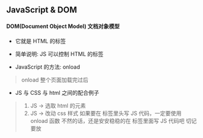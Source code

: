 ## JavaScript & DOM

#### DOM(Document Object Model) 文档对象模型
+ 它就是 HTML 的标签
+ 简单说明: JS 可以控制 HTML 的标签

+ JavaScript 的方法: onload
> onload 整个页面加载完过后

+ JS 与 CSS 与 html 之间的配合例子
> 1. JS -> 选取 html 的元素
> 2. JS -> 改动 css 样式
> 如果要在 <head> 标签里头写 JS 代码，一定要使用 onload 函数
> 不然的话，还是安安稳稳的在 <body> 标签里面写 JS 代码吧
> 切记要放 <script> 标签

Example (1_rectangle.html):
```
<head>
    <meta charset="UTF-8">
    <meta http-equiv="X-UA-Compatible" content="IE=edge">
    <meta name="viewport" content="width=device-width, initial-scale=1.0">
    <title>正方形因时间变长方形</title>

    <!-- CSS -->
    <style type="text/css">
        #myDiv{
            width: 100px;height: 100px;
            background-color: black;
        }
    </style>

    <!-- JavaScript -->
    <script>
        window.onload = function(){
            setTimeout(function(){
                document.getElementById('myDiv').style.width='200px';
            },2000);

        }
    </script>

</head>
<body>
    <div id="myDiv"></div>
</body>
```
> 原本黑色的正方形，两秒后变成长方形


###### JS 条件
+ if-else
Example:
```
<script>
    /*
    if(条件成功== true){
        执行内容
    }
    else{
        如果没成功，执行的内容
    }
    */
    
    if(5 > 1){
        console.log('yes');
    }
    else{
        console.log('no');
    }
    // true
</script>
```


###### 事件
+ 事件是交互的一种，比如键盘或者鼠标
+ 交互事件 
> 鼠标点击: onclick
> JS 其实跟中文一样 . 代表'的'，函数就是要做的事
Example (2_color.html):
```
<head>
    <meta charset="UTF-8">
    <meta http-equiv="X-UA-Compatible" content="IE=edge">
    <meta name="viewport" content="width=device-width, initial-scale=1.0">
    <title>换颜色的教程</title>

    <!-- CSS -->
    <style type="text/css">
        #myDiv{
            width: 100px;height: 100px;
            background-color: black;
        }
    </style>

    <!-- JavaScript -->
    <script>
        window.onload = function(){
            var myDiv = document.getElementById('myDiv');
            myDiv.onclick = function(){
                myDiv.style.backgroundColor='red';
            };

        }
    </script>

</head>
<body>
    <div id="myDiv"></div>
</body>
```
> 一开始是黑色的正方形，一旦点击正方形，正方形就会变成红色


+ 添加按钮元素
> <button> 标签
Example (3_disappear.html):
```
<head>
    <meta charset="UTF-8">
    <meta http-equiv="X-UA-Compatible" content="IE=edge">
    <meta name="viewport" content="width=device-width, initial-scale=1.0">
    <title>方形消失术</title>

    <!-- CSS -->
    <style type="text/css">
        #myDiv{
            width: 100px;height: 100px;
            background-color: black;
        }
    </style>

    <!-- JavaScript -->
    <script>
        window.onload = function(){
            var btn = document.getElementById('btn'),
            myDiv = document.getElementById('myDiv');

            btn.onclick = function(){
                myDiv.style.display = "none";
            }

        }
    </script>

</head>
<body>
    <div id="myDiv"></div>
    <button id="btn">按钮</button>
</body>
```
> 当一点击按钮，黑色正方形就会直接消失

+ 可以使用计算数值的方式，添加一些操作
Example (4_count.html):
```
<head>
    <meta charset="UTF-8">
    <meta http-equiv="X-UA-Compatible" content="IE=edge">
    <meta name="viewport" content="width=device-width, initial-scale=1.0">
    <title>添加计算方式</title>

    <!-- CSS -->
    <style type="text/css">
        #myDiv{
            width: 100px;height: 100px;
            background-color: black;
        }
    </style>

    <!-- JavaScript -->
    <script>
        window.onload = function(){
            var btn = document.getElementById('btn'),
            myDiv = document.getElementById('myDiv'),
            num = 0;

            btn.onclick = function(){
                num = num + 1;
                console.log(num);

                // num 是单数就消失
                if(num %  2 == 1){
                    myDiv.style.display = 'none';
                }
                // num 是双数就出现
                else{
                    myDiv.style.display = 'block';
                }
            }

        }
    </script>

</head>
<body>
    <div id="myDiv"></div>
    <button id="btn">按钮</button>
</body>
```
> 使用条件语句，使正方形可以消失，又可以出现

#### JS 选取的方式
##### 1. id
+ document.getElementById('id');
Example:
```
<body>
    <div id='myDiv1'>1</div>

    <!-- JavaScript -->
    <script>
        var myDiv = document.getElementById('myDiv1');
        myDiv.style.color = 'red';
    </script>
</body>
```
##### 2. tagName
+ 标签名是复数，要记得放下标
+ document.getElementsByTagName('tagname');
Example (5_tagnames.html):
```
<body>
    <div>1</div>
    <div>2</div>
    <div>3</div>

    <!-- JavaScript -->
    <script>
        var aDiv = document.getElementsByTagName('div');
        aDiv[0].style.color = 'red';
        aDiv[1].style.color = 'blue';
        aDiv[2].style.color = '#ccc'
    </script>
</body>
```

##### 3. class 类
+ 使用类名
+ document.getElementsByClassName('className');
Example (6_class.html):
```
<body>
    <div class="a1">1</div>
    <div class="a1">2</div>
    <div class="a1">3</div>

    <!-- JavaScript -->
    <script>
        var aDiv = document.getElementsByClassName('a1');
        aDiv[0].style.color='pink';
        aDiv[1].style.color='green';
    </script>
</body>
```

###### cssText 
+ 可以像 css 的样式写在 JS
Example (7_css_in_js.html):
```
<body>
    <div class="a1">1</div>
    <div class="a1">2</div>
    <div class="a1">3</div>

    <!-- JavaScript -->
    <script>
        var aDiv = document.getElementsByClassName('a1');
        aDiv[0].style.cssText = 'width:300px;height:200px;color:red;background:black'
    </script>
</body>
```

###### innerHTML 
+ 可以用来改变 html 里面的内容
Example (7_css_in_js.html):
```
<body>
    <div class="a1">1</div>
    <div class="a1">2</div>
    <div class="a1">3</div>

    <!-- JavaScript -->
    <script>
        var aDiv = document.getElementsByClassName('a1');
        aDiv[0].style.cssText = 'width:300px;height:200px;color:red;background:black'
        
        aDiv[1].innerHTML = '大呆呆';
        
        setTimeout(function(){
            aDiv[2].innerHTML = 'small small is big 呆呆';
        },5000);
    </script>
</body>
```

###### className 类名
+ 可以返回元素标签上的 class 的内容
Example:
```
<body>
    <div class="a1">1</div>
    <div class="a1">2</div>
    <div class="a1">3</div>

    <!-- JavaScript -->
    <script>
        var aDiv = document.getElementsByClassName('a1');
        
        console.log(aDiv[0].className);
    </script>
</body>
```
> output 会显示 className: a1

+ 可以使用 className 改变 class 的名字
> 变量.className = 'className';
Example:
```
<head>
    <meta charset="UTF-8">
    <meta http-equiv="X-UA-Compatible" content="IE=edge">
    <meta name="viewport" content="width=device-width, initial-scale=1.0">
    <title>className</title>
    <style>
        .a2{
            width: 200px;height: 200px;background-color: red;color: green;
        }
    </style>
</head>
<body>
    <div class="a1">1</div>
    <div class="a1">2</div>
    <div class="a1">3</div>

    <!-- JavaScript -->
    <script>
        var aDiv = document.getElementsByClassName('a1');
        
        aDiv[0].className = 'a2';
    </script>
</body>
```

+ 一个变量可以同时拥有很多个 className
> 但是变量会优先选择离自己最近的 className
> 变量.className = 'className1 className2';
Example (8_search_class.html):
```
<head>
    <meta charset="UTF-8">
    <meta http-equiv="X-UA-Compatible" content="IE=edge">
    <meta name="viewport" content="width=device-width, initial-scale=1.0">
    <title>className</title>
    <style>
        .a2{
            width: 200px;height: 200px;background-color: red;color: green;
        }
        .a1{
            width: 200px;height: 200px;background-color: yellow;color: green;
        }
        .a3{
            width: 200px;height: 200px;background-color: green;color: green;
        }
    </style>
</head>
<body>
    <div class="a1">1</div>
    <div class="a1">2</div>
    <div class="a1">3</div>

    <!-- JavaScript -->
    <script>
        var aDiv = document.getElementsByClassName('a1');
        
        aDiv[0].className = 'a1 a3';
    </script>
</body>
```
> aDiv[0] 会优先持有 a1 的属性值，因为 a1 离它最近

###### onmouse
+ 鼠标移动就会触发
1. onmouseover 鼠标移入
2. onmouseout 鼠标移出
Example:
```
<head>
    <meta charset="UTF-8">
    <meta http-equiv="X-UA-Compatible" content="IE=edge">
    <meta name="viewport" content="width=device-width, initial-scale=1.0">
    <title>On mouse</title>
    <style>
        *{margin: 0;padding: 0;}

        #myDiv{
            width: 100px;height: 100px;background-color: black;color: white;
        }
    </style>
</head>
<body>
    <div id="myDiv">1</div>

    <!-- JavaScript -->
    <script>
        var myDiv = document.getElementById('myDiv');
        myDiv.onmouseover = function(){
            myDiv.style.background = 'blue';
            myDiv.innerHTML = '鼠标移入';
        };
        myDiv.onmouseout = function(){
            myDiv.style.background = 'black';
            myDiv.innerHTML = '鼠标移出';
        }
    </script>
</body>
```
> 当鼠标在方形里就会变蓝色，相反的就会变黑色


###### window.onresize
+ 浏览器大小发生了改变，就会触发
Example:
```
<!DOCTYPE html>
<html lang="en">
<head>
    <meta charset="UTF-8">
    <meta http-equiv="X-UA-Compatible" content="IE=edge">
    <meta name="viewport" content="width=device-width, initial-scale=1.0">
    <title>on resize</title>
</head>
<body>
    <script>
        window.onresize = function(){
            console.log('懒惰虫移动了');
        }
    </script>
</body>
</html>
```
> 当浏览器的大小发生了改变，console 就会打印 '懒惰虫移动了' 
